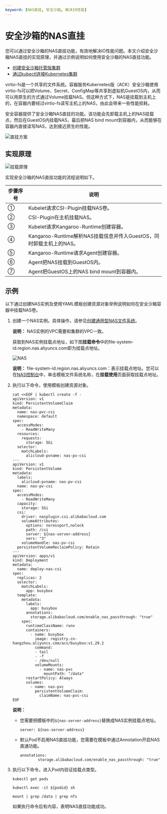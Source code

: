 ```yaml
---
keyword: [NAS直挂, 安全沙箱, 解决IO性能]
---
```


# 安全沙箱的NAS直挂

您可以通过安全沙箱的NAS直挂功能，有效地解决IO性能问题。本文介绍安全沙箱NAS直挂的实现原理，并通过示例说明如何使用安全沙箱的NAS直挂功能。

-   [创建安全沙箱托管版集群](/intl.zh-CN/Kubernetes集群用户指南/安全沙箱管理/创建安全沙箱托管版集群.md)
-   [通过kubectl连接Kubernetes集群](/intl.zh-CN/Kubernetes集群用户指南/集群管理/连接集群/通过kubectl连接Kubernetes集群.md)

virtio-fs是一个共享的文件系统。容器服务Kubernetes版（ACK）安全沙箱使用virtio-fs可以把Volume、Secret、ConfigMap等共享到虚拟机GuestOS内，从而可以用原生的方式通过Volume挂载NAS。但这种方式下，NAS是挂载到主机上的，在容器内要经过virtio-fs读写主机上的NAS，由此会带来一些性能损耗。

安全容器提供了安全沙箱NAS直挂的功能。该功能会先卸载主机上的NAS挂载点，然后在GuestOS内挂载NAS，最后把NAS bind mount到容器内，从而能够在容器内直接读写NAS，达到接近原生的性能。

![直挂方案](https://static-aliyun-doc.oss-accelerate.aliyuncs.com/assets/img/zh-CN/9856076061/p185928.png)

## 实现原理

![挂载原理](https://static-aliyun-doc.oss-accelerate.aliyuncs.com/assets/img/zh-CN/0956076061/p95364.png)

实现安全沙箱的NAS直挂功能的流程说明如下。

|步骤序号|说明|
|----|--|
|①|Kubelet请求CSI-Plugin挂载NAS卷。|
|②|CSI-Plugin在主机挂载NAS。|
|③|Kubelet请求Kangaroo-Runtime创建容器。|
|④|Kangaroo-Runtime解析NAS挂载信息并传入GuestOS，同时卸载主机上的NAS。|
|⑤|Kangaroo-Runtime请求Agent创建容器。|
|⑥|Agent把NAS挂载到GuestOS内。|
|⑦|Agent把GuestOS上的NAS bind mount到容器内。|

## 示例

以下通过创建NAS实例及使用YAML模板创建资源对象举例说明如何在安全沙箱容器中挂载NAS卷。

1.  创建一个NAS实例。具体操作，请参见[创建通用型NAS文件系统]()。

    **说明：** NAS实例的VPC需要和集群的VPC一致。

    获取到NAS实例挂载点地址，如下图**挂载命令**中的file-system-id.region.nas.aliyuncs.com即为挂载点地址。

    ![NAS](https://static-aliyun-doc.oss-accelerate.aliyuncs.com/assets/img/zh-CN/0606659951/p95499.png)

    **说明：** file-system-id.region.nas.aliyuncs.com：表示挂载点地址。您可以在[NAS控制台](https://nas.console.aliyun.com/)中，单击模板文件系统名称，在**挂载使用**页面获取挂载点地址。

2.  执行以下命令，使用模板创建资源对象。

    ```
    cat <<EOF | kubectl create -f -
    apiVersion: v1
    kind: PersistentVolumeClaim
    metadata:
      name: nas-pvc-csi
      namespace: default
    spec:
      accessModes:
        - ReadWriteMany
      resources:
        requests:
          storage: 5Gi
      selector:
        matchLabels:
          alicloud-pvname: nas-pv-csi
    ---
    apiVersion: v1
    kind: PersistentVolume
    metadata:
      labels:
        alicloud-pvname: nas-pv-csi
      name: nas-pv-csi
    spec:
      accessModes:
        - ReadWriteMany
      capacity:
        storage: 5Gi
      csi:
        driver: nasplugin.csi.alibabacloud.com
        volumeAttributes:
          options: noresvport,nolock
          path: /csi
          server: ${nas-server-address}
          vers: "3"
        volumeHandle: nas-pv-csi
      persistentVolumeReclaimPolicy: Retain
    ---
    apiVersion: apps/v1
    kind: Deployment
    metadata:
      name: deploy-nas-csi
    spec:
      replicas: 2
      selector:
        matchLabels:
          app: busybox
      template:
        metadata:
          labels:
            app: busybox
          annotations:
            storage.alibabacloud.com/enable_nas_passthrough: "true"
        spec:
          runtimeClassName: runv
          containers:
            - name: busybox
              image: registry.cn-hangzhou.aliyuncs.com/acs/busybox:v1.29.2
              command: 
              - tail
              - -f
              - /dev/null
              volumeMounts:
                - name: nas-pvc
                  mountPath: "/data"
          restartPolicy: Always
          volumes:
            - name: nas-pvc
              persistentVolumeClaim:
                claimName: nas-pvc-csi
    EOF
    ```

    **说明：**

    -   您需要把模板中的`${nas-server-address}`替换成NAS实例挂载点地址。

        ```
        server: ${nas-server-address}
        ```

    -   默认Pod不启用NAS直挂功能，您需要在模板中通过Annotation开启NAS直通功能。

        ```
        annotations:
                storage.alibabacloud.com/enable_nas_passthrough: "true"
        ```

3.  执行以下命令，进入Pod内验证挂载点类型。

    ```
    kubectl get pods
    ```

    ```
    kubectl exec -it ${podid} sh
    ```

    ```
    mount | grep /data | grep nfs
    ```

    如果执行命令后有内容，表明NAS直挂功能成功。


